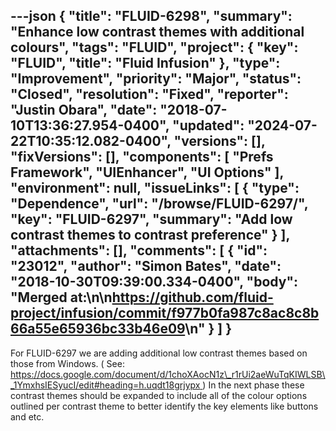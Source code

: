 ---json
{
  "title": "FLUID-6298",
  "summary": "Enhance low contrast themes with additional colours",
  "tags": "FLUID",
  "project": {
    "key": "FLUID",
    "title": "Fluid Infusion"
  },
  "type": "Improvement",
  "priority": "Major",
  "status": "Closed",
  "resolution": "Fixed",
  "reporter": "Justin Obara",
  "date": "2018-07-10T13:36:27.954-0400",
  "updated": "2024-07-22T10:35:12.082-0400",
  "versions": [],
  "fixVersions": [],
  "components": [
    "Prefs Framework",
    "UIEnhancer",
    "UI Options"
  ],
  "environment": null,
  "issueLinks": [
    {
      "type": "Dependence",
      "url": "/browse/FLUID-6297/",
      "key": "FLUID-6297",
      "summary": "Add low contrast themes to contrast preference"
    }
  ],
  "attachments": [],
  "comments": [
    {
      "id": "23012",
      "author": "Simon Bates",
      "date": "2018-10-30T09:39:00.334-0400",
      "body": "Merged at:\n\n<https://github.com/fluid-project/infusion/commit/f977b0fa987c8ac8c8b66a55e65936bc33b46e09>\n"
    }
  ]
}
---
For FLUID-6297 we are adding additional low contrast themes based on those from Windows. ( See:  [https://docs.google.com/document/d/1choXAocN1z\_r1rUi2aeWuTqKIWLSB\_1YmxhsIESyucI/edit#heading=h.uqdt18grjypx ](https://docs.google.com/document/d/1choXAocN1z_r1rUi2aeWuTqKIWLSB_1YmxhsIESyucI/edit#heading=h.uqdt18grjypx)) In the next phase these contrast themes should be expanded to include all of the colour options outlined per contrast theme to better identify the key elements like buttons and etc.

        